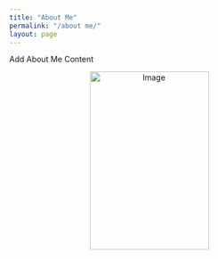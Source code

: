 ```yaml
---
title: "About Me"
permalink: "/about me/"
layout: page
---
```


Add About Me Content
<p align="center">
<img width="214" height="320" alt="Image" src="https://github.com/user-attachments/assets/953e8780-48d5-4db8-9472-dfe597d5e198" />
</p>
